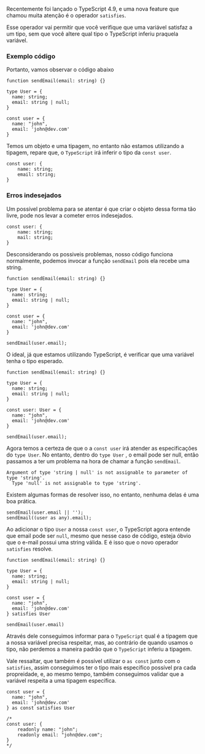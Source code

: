 Recentemente foi lançado o TypeScript 4.9, e uma nova feature que chamou muita atenção é o operador `satisfies`.

Esse operador vai permitir que você verifique que uma variável satisfaz a um tipo, sem que você altere qual tipo o TypeScript inferiu praquela variável.

### Exemplo código

Portanto, vamos observar o código abaixo

```tsx
function sendEmail(email: string) {}

type User = {
  name: string;
  email: string | null;
}

const user = {
  name: "john",
  email: 'john@dev.com'
}

```

Temos um objeto e uma tipagem, no entanto não estamos utilizando a tipagem, repare que, o `TypeScript` irá inferir o tipo da `const user`.

```tsx
const user: {
    name: string;
    email: string;
}
```

### Erros indesejados

Um possível problema para se atentar é que criar o objeto dessa forma tão livre, pode nos levar a cometer erros indesejados.

```tsx
const user: {
    name: string;
    mail: string;
}
```

Desconsiderando os possiveis problemas, nosso código funciona normalmente, podemos invocar a função `sendEmail` pois ela recebe uma string.

```tsx
function sendEmail(email: string) {}

type User = {
  name: string;
  email: string | null;
}

const user = {
  name: "john",
  email: 'john@dev.com'
}

sendEmail(user.email);
```

O ideal, já que estamos utilizando TypeScript, é verificar que uma variável tenha o tipo esperado.

```tsx
function sendEmail(email: string) {}

type User = {
  name: string;
  email: string | null;
}

const user: User = {
  name: "john",
  email: 'john@dev.com'
}

sendEmail(user.email);
```

Agora temos a certeza de que o a `const user` irá atender as especificações do `type User`.
No entanto, dentro do `type User` , o email pode ser null, então passamos a ter um problema na hora de chamar a função `sendEmail`.

```
Argument of type 'string | null' is not assignable to parameter of type 'string'.
  Type 'null' is not assignable to type 'string'.
```

Existem algumas formas de resolver isso, no entanto, nenhuma delas é uma boa prática.

```tsx
sendEmail(user.email || '');
sendEmail((user as any).email);
```

Ao adicionar o tipo `User` a nossa `const user`, o TypeScript agora entende que email pode ser `null`,  mesmo que nesse caso de código, esteja óbvio que o e-mail possui uma string válida. 
E é isso que o novo operador `satisfies` resolve.

```tsx
function sendEmail(email: string) {}

type User = {
  name: string;
  email: string | null;
}

const user = {
  name: "john",
  email: 'john@dev.com'
} satisfies User

sendEmail(user.email)
```

Através dele conseguimos informar para o `TypeScript` qual é a tipagem que a nossa variável precisa respeitar, mas, ao contrário de quando usamos o tipo, não perdemos a maneira padrão que o `TypeScript` inferiu a tipagem.

Vale ressaltar, que também é possível utilizar o `as const` junto com o `satisfies`, assim conseguimos ter o tipo mais específico possível pra cada propreidade, e, ao mesmo tempo, também conseguimos validar que a variável respeita a uma tipagem específica.

```tsx
const user = {
  name: "john",
  email: 'john@dev.com'
} as const satisfies User

/*
const user: {
    readonly name: "john";
    readonly email: "john@dev.com";
}
*/
```
